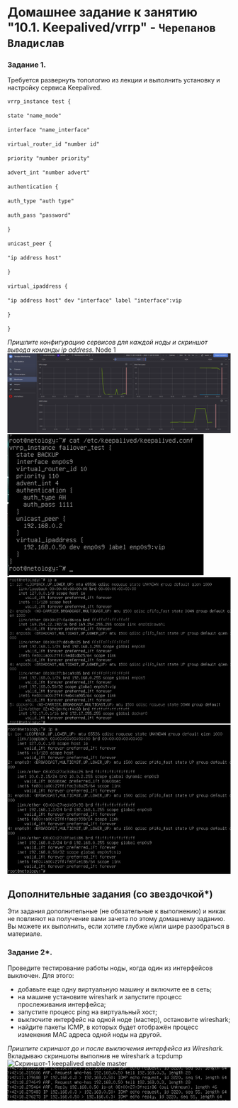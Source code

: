 # Домашнее задание к занятию "10.1. Keepalived/vrrp" - `Черепанов Владислав`

### Задание 1. 

Требуется развернуть топологию из лекции и выполнить установку и настройку сервиса Keepalived. 

```
vrrp_instance test {

state "name_mode"

interface "name_interface"

virtual_router_id "number id"

priority "number priority"

advert_int "number advert"

authentication {

auth_type "auth type"

auth_pass "password"

}

unicast_peer {

"ip address host"

}

virtual_ipaddress {

"ip address host" dev "interface" label "interface":vip

}

}

```

*Пришлите  конфигурацию сервисов для каждой ноды и скриншот вывода команды  ip address.*
Node 1
![Скриншот-1 keepalived conf node 1](https://github.com/plusvaldis/9-01-hw/blob/main/img/img0.png)
![Скриншот-2 keepalived conf node 2](https://github.com/plusvaldis/10-01-hw/blob/main/img/2.png)
![Скриншот-3 node 1 ip a](https://github.com/plusvaldis/10-01-hw/blob/main/img/3.png)
![Скриншот-4 node 2 ip a](https://github.com/plusvaldis/10-01-hw/blob/main/img/4.png)

## Дополнительные задания (со звездочкой*)

Эти задания дополнительные (не обязательные к выполнению) и никак не повлияют на получение вами зачета по этому домашнему заданию. Вы можете их выполнить, если хотите глубже и/или шире разобраться в материале.
 
### Задание 2*.

Проведите тестирование работы ноды, когда один из интерфейсов выключен. Для этого:
- добавьте еще одну виртуальную машину и включите ее в сеть;
- на машине установите wireshark и запустите процесс прослеживания интерфейса;
- запустите процесс ping на виртуальный хост;
- выключите интерфейс на одной ноде (мастер), остановите wireshark;
- найдите пакеты ICMP, в которых будет отображён процесс изменения MAC адреса одной ноды на другой. 

 *Пришлите скриншот до и после выключения интерфейса из Wireshark.*
 Вкладываю скриншоты выполнив не wireshark а tcpdump
![Скриншот-1 keepalived enable master](https://github.com/plusvaldis/9-01-hw/blob/main/img/5.png)
![Скриншот-2 keepalived down master](https://github.com/plusvaldis/10-01-hw/blob/main/img/6.png)
 
